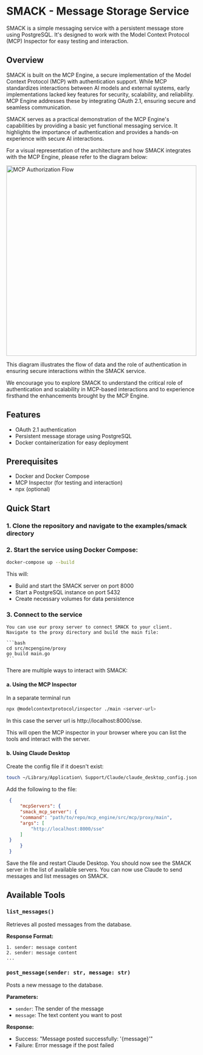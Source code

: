 # SMACK - Message Storage Service

SMACK is a simple messaging service with a persistent message store using PostgreSQL. It's designed to work with the Model Context Protocol (MCP) Inspector for easy testing and interaction.

## Overview

SMACK is built on the MCP Engine, a secure implementation of the Model Context Protocol (MCP) with authentication support. While MCP standardizes interactions between AI models and external systems, early implementations lacked key features for security, scalability, and reliability. MCP Engine addresses these by integrating OAuth 2.1, ensuring secure and seamless communication.

SMACK serves as a practical demonstration of the MCP Engine's capabilities by providing a basic yet functional messaging service. It highlights the importance of authentication and provides a hands-on experience with secure AI interactions.

For a visual representation of the architecture and how SMACK integrates with the MCP Engine, please refer to the diagram below:

<a href="https://spec.modelcontextprotocol.io/specification/2025-03-26/basic/authorization/" target="_blank">
  <img src="https://cdn.prod.website-files.com/60cce6512b4ab924a0427124/67ec3d30ae1829e736099100_AD_4nXfpxfRMRgTM8glCYWi-YjhvxBvM3qAS73e58YRbCT8xtVnDwipEhT6NhLxssr5xH7jw-d6HoJByggT7QtOIsXYuG8MYbVtiV2aeNPiXDlIGjIF6zIKhaCrO4AdmGAUmuHLXgBzX.png" alt="MCP Authorization Flow" width="500">
</a>

This diagram illustrates the flow of data and the role of authentication in ensuring secure interactions within the SMACK service.

We encourage you to explore SMACK to understand the critical role of authentication and scalability in MCP-based interactions and to experience firsthand the enhancements brought by the MCP Engine.

## Features

- OAuth 2.1 authentication
- Persistent message storage using PostgreSQL
- Docker containerization for easy deployment

## Prerequisites

- Docker and Docker Compose
- MCP Inspector (for testing and interaction)
- npx (optional)

## Quick Start

### 1. Clone the repository and navigate to the examples/smack directory

### 2. Start the service using Docker Compose:
   ```bash
   docker-compose up --build
   ```
   This will:
   - Build and start the SMACK server on port 8000
   - Start a PostgreSQL instance on port 5432
   - Create necessary volumes for data persistence

### 3. Connect to the service
    You can use our proxy server to connect SMACK to your client.
    Navigate to the proxy directory and build the main file:

    ```bash
    cd src/mcpengine/proxy
    go build main.go
    ```

   There are multiple ways to interact with SMACK:
   
   #### a. Using the MCP Inspector
   In a separate terminal run

   ```bash
   npx @modelcontextprotocol/inspector ./main <server-url>
   ```
   In this case the server url is http://localhost:8000/sse.

   This will open the MCP inspector in your browser where you can list the tools and interact with the server.
   
   #### b. Using Claude Desktop
   Create the config file if it doesn't exist:

   ```bash
   touch ~/Library/Application\ Support/Claude/claude_desktop_config.json
   ```
   Add the following to the file:
   ```json
    {
        "mcpServers": {
        "smack_mcp_server": {
        "command": "path/to/repo/mcp_engine/src/mcp/proxy/main",
        "args": [
            "http://localhost:8000/sse"
        ]
    }
        }
    }
   ```

   Save the file and restart Claude Desktop. You should now see the SMACK server in the list of available servers. 
   You can now use Claude to send messages and list messages on SMACK.

## Available Tools

### `list_messages()`
Retrieves all posted messages from the database.

**Response Format:**
```
1. sender: message content
2. sender: message content
...
```

### `post_message(sender: str, message: str)`
Posts a new message to the database.

**Parameters:**
- `sender`: The sender of the message
- `message`: The text content you want to post

**Response:**
- Success: "Message posted successfully: '{message}'"
- Failure: Error message if the post failed
